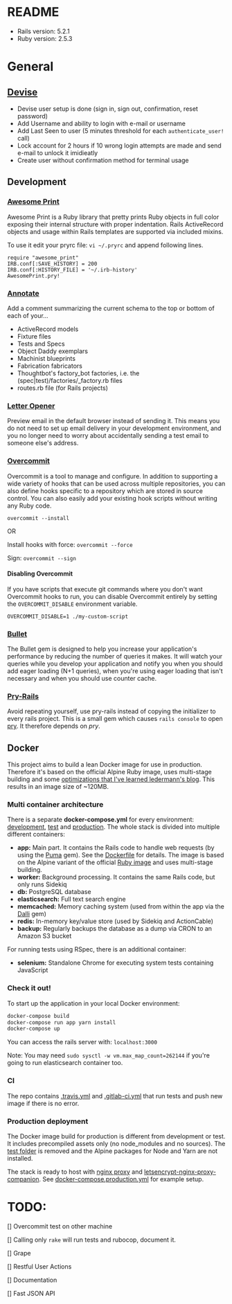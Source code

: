 # README

- Rails version: 5.2.1
- Ruby version: 2.5.3

# General 

## [Devise](https://github.com/plataformatec/devise)

- Devise user setup is done (sign in, sign out, confirmation, reset password)
- Add Username and ability to login with e-mail or username
- Add Last Seen to user (5 minutes threshold for each `authenticate_user!` call)
- Lock account for 2 hours if 10 wrong login attempts are made and send e-mail to unlock it imidieatly
- Create user without confirmation method for terminal usage

## Development

### [Awesome Print](https://github.com/awesome-print/awesome_print)

Awesome Print is a Ruby library that pretty prints Ruby objects in full color exposing their internal structure with proper indentation. Rails ActiveRecord objects and usage within Rails templates are supported via included mixins.

To use it edit your pryrc file: `vi ~/.pryrc` and append following lines.

```
require "awesome_print"
IRB.conf[:SAVE_HISTORY] = 200
IRB.conf[:HISTORY_FILE] = '~/.irb-history'
AwesomePrint.pry!
```

### [Annotate](https://github.com/ctran/annotate_models)

Add a comment summarizing the current schema to the top or bottom of each of
your...

- ActiveRecord models
- Fixture files
- Tests and Specs
- Object Daddy exemplars
- Machinist blueprints
- Fabrication fabricators
- Thoughtbot's factory_bot factories, i.e. the (spec|test)/factories/<model>_factory.rb files
- routes.rb file (for Rails projects)

### [Letter Opener](https://github.com/fgrehm/letter_opener_web)

Preview email in the default browser instead of sending it. This means you do not need to set up email delivery in your development environment, and you no longer need to worry about accidentally sending a test email to someone else's address.

### [Overcommit](https://github.com/brigade/overcommit)

Overcommit is a tool to manage and configure. In addition to supporting a wide variety of hooks that can be used across multiple repositories, you can also define hooks specific to a repository which are stored in source control. You can also easily add your existing hook scripts without writing any Ruby code.

`overcommit --install`

OR

Install hooks with force: `overcommit --force`

Sign: `overcommit --sign`

#### Disabling Overcommit
If you have scripts that execute git commands where you don't want Overcommit hooks to run, you can disable Overcommit entirely by setting the `OVERCOMMIT_DISABLE` environment variable.

`OVERCOMMIT_DISABLE=1 ./my-custom-script`

### [Bullet](https://github.com/flyerhzm/bullet)

The Bullet gem is designed to help you increase your application's performance by reducing the number of queries it makes. It will watch your queries while you develop your application and notify you when you should add eager loading (N+1 queries), when you're using eager loading that isn't necessary and when you should use counter cache.

### [Pry-Rails](https://github.com/rweng/pry-rails)

Avoid repeating yourself, use pry-rails instead of copying the initializer to every rails project.
This is a small gem which causes `rails console` to open [pry](http://pry.github.com/). It therefore depends on *pry*.

## Docker

This project aims to build a lean Docker image for use in production. Therefore it's based on the official Alpine Ruby image, uses multi-stage building and some [optimizations that I've learned ledermann's blog](https://www.georg-ledermann.de/blog/2018/04/19/dockerize-rails-the-lean-way/). This results in an image size of ~120MB.

### Multi container architecture

There is a separate **docker-compose.yml** for every environment: [development](docker-compose.yml), [test](docker-compose.test.yml) and [production](docker-compose.production.yml). The whole stack is divided into multiple different containers:

- **app:** Main part. It contains the Rails code to handle web requests (by using the [Puma](https://github.com/puma/puma) gem). See the [Dockerfile](/Dockerfile) for details. The image is based on the Alpine variant of the official [Ruby image](https://hub.docker.com/_/ruby/) and uses multi-stage building.
- **worker:** Background processing. It contains the same Rails code, but only runs Sidekiq
- **db:** PostgreSQL database
- **elasticsearch:** Full text search engine
- **memcached:** Memory caching system (used from within the app via the [Dalli](https://github.com/petergoldstein/dalli) gem)
- **redis:** In-memory key/value store (used by Sidekiq and ActionCable)
- **backup:** Regularly backups the database as a dump via CRON to an Amazon S3 bucket

For running tests using RSpec, there is an additional container:

- **selenium:** Standalone Chrome for executing system tests containing JavaScript

### Check it out!

To start up the application in your local Docker environment:

```bash
docker-compose build
docker-compose run app yarn install
docker-compose up
```

You can access the rails server with: `localhost:3000`

Note: You may need `sudo sysctl -w vm.max_map_count=262144` if you're going to run elasticsearch container too.

### CI

The repo contains [.travis.yml](/.travis.yml) and [.gitlab-ci.yml](/.gitlab-ci.yml) that run tests and push new image if there is no error.

### Production deployment

The Docker image build for production is different from development or test. It includes precompiled assets only (no node_modules and no sources). The [test folder](/test) is removed and the Alpine packages for Node and Yarn are not installed.

The stack is ready to host with [nginx proxy](https://github.com/jwilder/nginx-proxy) and [letsencrypt-nginx-proxy-companion](https://github.com/JrCs/docker-letsencrypt-nginx-proxy-companion). See [docker-compose.production.yml](/docker-compose.production.yml) for example setup.

# TODO:

[] Overcommit test on other machine

[] Calling only `rake` will run tests and rubocop, document it. 

[] Grape

[] Restful User Actions

[] Documentation

[] Fast JSON API


